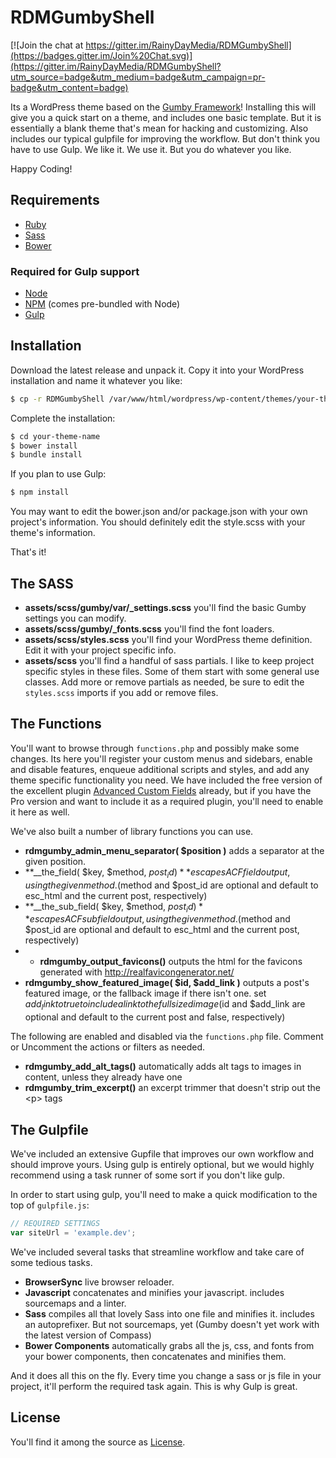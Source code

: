 # RDMGumbyShell

[![Join the chat at https://gitter.im/RainyDayMedia/RDMGumbyShell](https://badges.gitter.im/Join%20Chat.svg)](https://gitter.im/RainyDayMedia/RDMGumbyShell?utm_source=badge&utm_medium=badge&utm_campaign=pr-badge&utm_content=badge)

Its a WordPress theme based on the [Gumby Framework](http://gumbyframework.com/)! Installing this will give you a quick start on a theme, and includes one basic template. But it is essentially a blank theme that's mean for hacking and customizing. Also includes our typical gulpfile for improving the workflow. But don't think you have to use Gulp. We like it. We use it. But you do whatever you like.

Happy Coding!

## Requirements

* [Ruby](https://www.ruby-lang.org/en/)
* [Sass](http://sass-lang.com/)
* [Bower](http://bower.io/)

### Required for Gulp support

* [Node](http://nodejs.org/)
* [NPM](https://www.npmjs.com/) (comes pre-bundled with Node)
* [Gulp](http://gulpjs.com/)

## Installation

Download the latest release and unpack it. Copy it into your WordPress installation and name it whatever you like:

``` sh
$ cp -r RDMGumbyShell /var/www/html/wordpress/wp-content/themes/your-theme-name
```

Complete the installation:

``` sh
$ cd your-theme-name
$ bower install
$ bundle install
```

If you plan to use Gulp:

``` sh
$ npm install
```

You may want to edit the bower.json and/or package.json with your own project's information. You should definitely edit the style.scss with your theme's information.

That's it!

## The SASS

* **assets/scss/gumby/var/_settings.scss** you'll find the basic Gumby settings you can modify.
* **assets/scss/gumby/_fonts.scss** you'll find the font loaders.
* **assets/scss/styles.scss** you'll find your WordPress theme definition. Edit it with your project specific info.
* **assets/scss** you'll find a handful of sass partials. I like to keep project specific styles in these files. Some of them start with some general use classes. Add more or remove partials as needed, be sure to edit the `styles.scss` imports if you add or remove files.

## The Functions

You'll want to browse through `functions.php` and possibly make some changes. Its here you'll register your custom menus and sidebars, enable and disable features, enqueue additional scripts and styles, and add any theme specific functionality you need. We have included the free version of the excellent plugin [Advanced Custom Fields](http://www.advancedcustomfields.com/) already, but if you have the Pro version and want to include it as a required plugin, you'll need to enable it here as well.

We've also built a number of library functions you can use.

* **rdmgumby_admin_menu_separator( $position )** adds a separator at the given position.
* **__the_field( $key, $method, $post_id )** escapes ACF field output, using the given method. ($method and $post_id are optional and default to esc_html and the current post, respectively)
* **__the_sub_field( $key, $method, $post_id)** escapes ACF sub field output, using the given method. ($method and $post_id are optional and default to esc_html and the current post, respectively)
* * **rdmgumby_output_favicons()** outputs the html for the favicons generated with http://realfavicongenerator.net/
* **rdmgumby_show_featured_image( $id, $add_link )** outputs a post's featured image, or the fallback image if there isn't one. set $add_link to true to include a link to the full sized image ($id and $add_link are optional and default to the current post and false, respectively)

The following are enabled and disabled via the `functions.php` file. Comment or Uncomment the actions or filters as needed.

* **rdmgumby_add_alt_tags()** automatically adds alt tags to images in content, unless they already have one
* **rdmgumby_trim_excerpt()** an excerpt trimmer that doesn't strip out the &lt;p&gt; tags

## The Gulpfile

We've included an extensive Gupfile that improves our own workflow and should improve yours. Using gulp is entirely optional, but we would highly recommend using a task runner of some sort if you don't like gulp.

In order to start using gulp, you'll need to make a quick modification to the top of `gulpfile.js`:

``` javascript
// REQUIRED SETTINGS
var siteUrl = 'example.dev';
```

We've included several tasks that streamline workflow and take care of some tedious tasks.

* **BrowserSync** live browser reloader.
* **Javascript** concatenates and minifies your javascript. includes sourcemaps and a linter.
* **Sass** compiles all that lovely Sass into one file and minifies it. includes an autoprefixer. But not sourcemaps, yet (Gumby doesn't yet work with the latest version of Compass)
* **Bower Components** automatically grabs all the js, css, and fonts from your bower components, then concatenates and minifies them.

And it does all this on the fly. Every time you change a sass or js file in your project, it'll perform the required task again. This is why Gulp is great.

## License

You'll find it among the source as [License](https://github.com/RainyDayMedia/RDMGumbyShell/blob/master/LICENSE).
